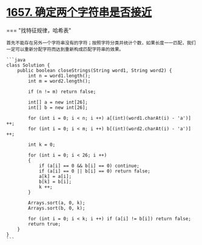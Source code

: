 # [1657. 确定两个字符串是否接近](https://leetcode.cn/problems/determine-if-two-strings-are-close/description/?envType=study-plan-v2&envId=leetcode-75)

=== "找特征规律，哈希表"

    首先不能存在另外一个字符串没有的字符；按照字符分类并统计个数，如果长度一一匹配，我们一定可以重新分配字符而达到重新构成匹配字符串的效果。

    ```java
    class Solution {
        public boolean closeStrings(String word1, String word2) {
            int n = word1.length();
            int m = word2.length();

            if (n != m) return false;

            int[] a = new int[26];
            int[] b = new int[26];

            for (int i = 0; i < n; i ++) a[(int)(word1.charAt(i) - 'a')] ++;
            for (int i = 0; i < m; i ++) b[(int)(word2.charAt(i) - 'a')] ++;

            int k = 0;

            for (int i = 0; i < 26; i ++)
            {
                if (a[i] == 0 && b[i] == 0) continue;
                if (a[i] == 0 || b[i] == 0) return false;
                a[k] = a[i];
                b[k] = b[i];
                k ++;
            }

            Arrays.sort(a, 0, k);
            Arrays.sort(b, 0, k);

            for (int i = 0; i < k; i ++) if (a[i] != b[i]) return false;
            return true;
        }
    }
    ```